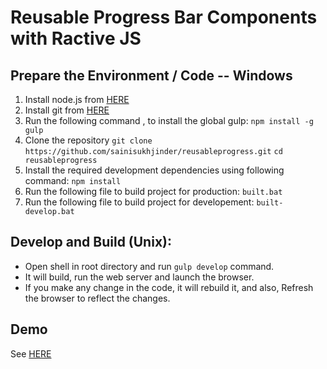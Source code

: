 # Reusable Progress Bar Components with Ractive JS

## Prepare the Environment / Code -- Windows
1. Install node.js from [HERE](https://nodejs.org/en/download)
2. Install git from [HERE](https://git-scm.com/downloads)
3. Run the following command , to install the global gulp:
```npm install -g gulp```
4. Clone the repository
```git clone https://github.com/sainisukhjinder/reusableprogress.git```
```cd reusableprogress```
5. Install the required development dependencies using following command:
```npm install```
6. Run the following file to build project for production:
```built.bat```
7. Run the following file to build project for developement:
```built-develop.bat```

## Develop and Build (Unix):
* Open shell in root directory and run ``gulp develop`` command.
* It will build, run the web server and launch the browser.
* If you make any change in the code, it will rebuild it, and also, Refresh the browser to reflect the changes.

## Demo

See [HERE](http://sainisukhjinder.github.io/reusableprogress)
